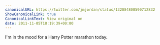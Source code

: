 ```yaml
---
canonicalURL: https://twitter.com/jmjordan/status/132884800590712832
ShowCanonicalLink: true
CanonicalLinkText: View original on
date: 2011-11-05T18:19:39+00:00
---
```

I'm in the mood for a Harry Potter marathon today.